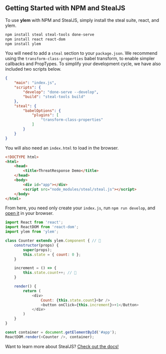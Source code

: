 ## Getting Started with NPM and StealJS

To use **ylem** with NPM and StealJS, simply install the steal suite, react, and ylem.

```sh
npm install steal steal-tools done-serve
npm install react react-dom
npm install ylem
```

You will need to add a `steal` section to your `package.json`. We recommend using the `transform-class-properties` babel transform, to enable simpler callbacks and PropTypes. To simplify your development cycle, we have also included two scripts below.

```json
{
	"main": "index.js",
	"scripts": {
		"develop": "done-serve --develop",
		"build": "steal-tools build"
	},
	"steal": {
		"babelOptions": {
			"plugins": [
				"transform-class-properties"
			]
		}
	}
}
```

You will also need an `index.html` to load in the browser.

```html
<!DOCTYPE html>
<html>
	<head>
		<title>ThreatResponse Demo</title>
	</head>
	<body>
		<div id="app"></div>
		<script src="node_modules/steal/steal.js"></script>
	</body>
</html>
```

From here, you need only create your `index.js`, run `npm run develop`, and <a href="http://localhost:8080">open it</a> in your browser.

```js
import React from 'react';
import ReactDOM from 'react-dom';
import ylem from 'ylem';

class Counter extends ylem.Component { // 👀
	constructor(props) {
		super(props);
		this.state = { count: 0 };
	}

	increment = () => {
		this.state.count++; // 👀
	}

	render() {
		return (
			<div>
				Count: {this.state.count}<br />
				<button onClick={this.increment}>+1</Button>
			</div>
		)
	}
}

const container = document.getElementById('#app');
ReactDOM.render(<Counter />, container);
```

Want to learn more about StealJS? [Check out the docs!](https://stealjs.com/docs/)
